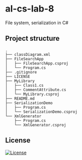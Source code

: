 # al-cs-lab-8
File system, serialization in C#

## Project structure
```
.
├── classDiagram.xml
├── FileSearchApp
│   ├── FileSearchApp.csproj
│   └── Program.cs
├── .gitignore
├── LICENSE
├── MyLibrary
│   ├── Class1.cs
│   ├── CommentAttribute.cs
│   └── MyLibrary.csproj
├── README.md
├── SerializationDemo
│   ├── Program.cs
│   └── SerializationDemo.csproj
└── XmlGenerator
    ├── Program.cs
    └── XmlGenerator.csproj
```

## License
[![License](https://img.shields.io/badge/GNU_GPL-v3-red?logo=gnu)](./LICENSE)
